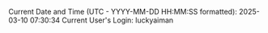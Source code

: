 Current Date and Time (UTC - YYYY-MM-DD HH:MM:SS formatted): 2025-03-10 07:30:34
Current User's Login: luckyaiman
